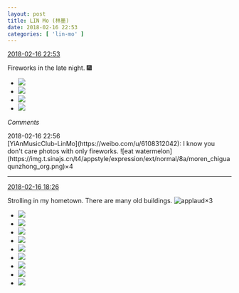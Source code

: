 ```yaml
---
layout: post
title: LIN Mo (林墨)
date: 2018-02-16 22:53
categories: [ 'lin-mo' ]
---
```


<div class="weibo-info">
  <a href="https://weibo.com/6108312042/G3qUGrt8w">2018-02-16 22:53</a>
</div>

Fireworks in the late night. :fireworks:

<!-- more -->

<ul class="weibo-pic-list-2">
  <li class="weibo-pic">
    <a href="//wx4.sinaimg.cn/mw690/006FnQZYly1foioe3aa4oj31o02yob2g.jpg"><img src="//wx4.sinaimg.cn/thumb150/006FnQZYly1foioe3aa4oj31o02yob2g.jpg"/></a>
  </li>
  <li class="weibo-pic">
    <a href="//wx1.sinaimg.cn/mw690/006FnQZYly1foiodvqw56j31o02yo7wo.jpg"><img src="//wx1.sinaimg.cn/thumb150/006FnQZYly1foiodvqw56j31o02yo7wo.jpg"/></a>
  </li>
  <li class="weibo-pic">
    <a href="//wx2.sinaimg.cn/mw690/006FnQZYly1foioexw89kj31o02yo4qw.jpg"><img src="//wx2.sinaimg.cn/thumb150/006FnQZYly1foioexw89kj31o02yo4qw.jpg"/></a>
  </li>
  <li class="weibo-pic">
    <a href="//wx4.sinaimg.cn/mw690/006FnQZYly1foiof07t2aj32c03404dp.jpg"><img src="//wx4.sinaimg.cn/thumb150/006FnQZYly1foiof07t2aj32c03404dp.jpg"/></a>
  </li>
</ul>

*Comments*

<div class="weibo-info">2018-02-16 22:56</div>
[YiAnMusicClub-LinMo](https://weibo.com/u/6108312042): I know you don't care photos with only fireworks. ![eat watermelon](https://img.t.sinajs.cn/t4/appstyle/expression/ext/normal/8a/moren_chiguaqunzhong_org.png)×4

---

<div class="weibo-info">
  <a href="https://weibo.com/6108312042/G3paf7Vge">2018-02-16 18:26</a>
</div>

Strolling in my hometown. There are many old buildings. ![applaud](https://img.t.sinajs.cn/t4/appstyle/expression/ext/normal/36/gza_org.gif)×3

<ul class="weibo-pic-list-3">
  <li class="weibo-pic">
    <a href="//wx3.sinaimg.cn/mw690/006FnQZYly1foigob72h2j31dc0wwn6z.jpg"><img src="//wx3.sinaimg.cn/thumb150/006FnQZYly1foigob72h2j31dc0wwn6z.jpg"/></a>
  </li>
  <li class="weibo-pic">
    <a href="//wx3.sinaimg.cn/mw690/006FnQZYly1foigod6vvjj31dc0ww7i2.jpg"><img src="//wx3.sinaimg.cn/thumb150/006FnQZYly1foigod6vvjj31dc0ww7i2.jpg"/></a>
  </li>
  <li class="weibo-pic">
    <a href="//wx3.sinaimg.cn/mw690/006FnQZYly1foigomoybij31dc0wwe1e.jpg"><img src="//wx3.sinaimg.cn/thumb150/006FnQZYly1foigomoybij31dc0wwe1e.jpg"/></a>
  </li>
  <li class="weibo-pic">
    <a href="//wx2.sinaimg.cn/mw690/006FnQZYly1foigoooagqj31dc0wwk4n.jpg"><img src="//wx2.sinaimg.cn/thumb150/006FnQZYly1foigoooagqj31dc0wwk4n.jpg"/></a>
  </li>
  <li class="weibo-pic">
    <a href="//wx1.sinaimg.cn/mw690/006FnQZYly1foigoqtyqvj31dc0wwwu9.jpg"><img src="//wx1.sinaimg.cn/thumb150/006FnQZYly1foigoqtyqvj31dc0wwwu9.jpg"/></a>
  </li>
  <li class="weibo-pic">
    <a href="//wx1.sinaimg.cn/mw690/006FnQZYly1foigoacjomj31dc0ww15g.jpg"><img src="//wx1.sinaimg.cn/thumb150/006FnQZYly1foigoacjomj31dc0ww15g.jpg"/></a>
  </li>
  <li class="weibo-pic">
    <a href="//wx2.sinaimg.cn/mw690/006FnQZYly1foigouc0eqj31dc0wwtl2.jpg"><img src="//wx2.sinaimg.cn/thumb150/006FnQZYly1foigouc0eqj31dc0wwtl2.jpg"/></a>
  </li>
  <li class="weibo-pic">
    <a href="//wx3.sinaimg.cn/mw690/006FnQZYly1foigowxkc1j31dc0wwk7h.jpg"><img src="//wx3.sinaimg.cn/thumb150/006FnQZYly1foigowxkc1j31dc0wwk7h.jpg"/></a>
  </li>
  <li class="weibo-pic">
    <a href="//wx2.sinaimg.cn/mw690/006FnQZYly1foigp114g3j31dc0wwqj0.jpg"><img src="//wx2.sinaimg.cn/thumb150/006FnQZYly1foigp114g3j31dc0wwqj0.jpg"/></a>
  </li>
</ul>
